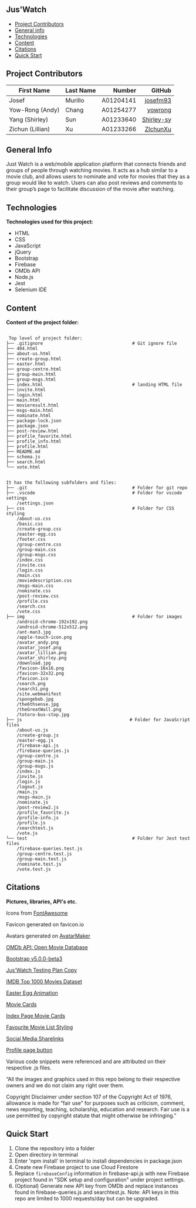## Jus'Watch

* [Project Contributors](#project-contributors)
* [General info](#general-info)
* [Technologies](#technologies)
* [Content](#content)
* [Citations](#citations)
* [Quick Start](#quick-start)


## Project Contributors

| First Name        | Last Name     | Number     | GitHub   |
| ------------------| ------------- | ----------:|---------:|
| Josef             | Murillo       | A01204141  |[josefm93](https://github.com/josefm93)|
| Yow-Rong (Andy)   | Chang         | A01254277  |[yowrong](https://github.com/yowrong)|
| Yang (Shirley)    | Sun           | A01233640  |[Shirley-sy](https://github.com/josefm93)|
| Zichun (Lillian)  | Xu            | A01233266  |[ZIchunXu](https://github.com/Shirley-SY)|

## General Info
Just Watch is a web/mobile application platform that connects friends and groups of people through watching movies. It acts as a hub similar to a movie club, and allows users to nominate and vote for movies that they as a group would like to watch.  Users can also post reviews and comments to their group’s page to facilitate discussion of the movie after watching. 

## Technologies
**Technologies used for this project:**
* HTML
* CSS
* JavaScript
* jQuery
* Bootstrap 
* Firebase
* OMDb API
* Node.js
* Jest
* Selenium IDE

## Content
**Content of the project folder:**

```

 Top level of project folder: 
├── .gitignore                                  # Git ignore file
├── 404.html
├── about-us.html
├── create-group.html
├── easter.html
├── group-centre.html
├── group-main.html
├── group-msgs.html
├── index.html                                  # landing HTML file
├── invite.html   
├── login.html   
├── main.html   
├── movieresult.html  
├── msgs-main.html    
├── nominate.html   
├── package-lock.json
├── package.json
├── post-review.html
├── profile_favorite.html
├── profile_info.html
├── profile.html
├── README.md   
├── schema.js   
├── search.html
└── vote.html


It has the following subfolders and files:
├── .git                                        # Folder for git repo
├── .vscode                                     # Folder for vscode settings
    /settings.json
├── css                                         # Folder for CSS styling
    /about-us.css
    /basic.css
    /create-group.css
    /easter-egg.css
    /footer.css
    /group-centre.css
    /group-main.css
    /group-msgs.css
    /index.css
    /invite.css
    /login.css
    /main.css
    /moviedescription.css
    /msgs-main.css
    /nominate.css
    /post-review.css
    /profile.css
    /search.css
    /vote.css
├── img                                         # Folder for images
    /android-chrome-192x192.png
    /android-chrome-512x512.png
    /ant-man3.jpg
    /apple-touch-icon.png
    /avatar_andy.png
    /avatar_josef.png
    /avatar_lillian.png
    /avatar_shirley.png
    /download.jpg
    /favicon-16x16.png
    /favicon-32x32.png
    /favicon.ico
    /search.png
    /search1.png
    /site.webmanifest
    /spongebob.jpg
    /the6thsense.jpg
    /theGreatWall.png
    /totoro-bus-stop.jpg
├── js                                         # Folder for JavaScript files
    /about-us.js
    /create-group.js
    /easter-egg.js
    /firebase-api.js
    /firebase-queries.js
    /group-centre.js
    /group-main.js
    /group-msgs.js
    /index.js
    /invite.js
    /login.js
    /logout.js
    /main.js
    /msgs-main.js
    /nominate.js
    /post-review2.js
    /profile_favorite.js
    /profile-info.js
    /profile.js
    /searchtest.js
    /vote.js
└── test                                        # Folder for Jest test files
    /firebase-queries.test.js
    /group-centre.test.js
    /group-main.test.js
    /nominate.test.js
    /vote.test.js
```

## Citations
**Pictures, libraries, API's etc.**

Icons from [FontAwesome](fontawesome.com/)

Favicon generated on favicon.io

Avatars generated on [AvatarMaker](avatarmaker.com/)

[OMDb API: Open Movie Database](omdbapi.com/)

[Bootstrap v5.0.0-beta3](getbootstrap.com/)

[Jus'Watch Testing Plan Copy](https://docs.google.com/spreadsheets/d/1JcSVw80WtJHWNZSYtHL2W1-8CvyXyQuuxiFKnIfO71U/edit?usp=sharing)

[IMDB Top 1000 Movies Dataset](https://raw.githubusercontent.com/peetck/IMDB-Top1000-Movies/master/IMDB-Movie-Data.csv)

[Easter Egg Animation](https://codepen.io/alexisr/pen/dJmpdR)

[Movie Cards](https://blog.avada.io/examples/bootstrap-movie-cards-sukhmeet.html)

[Index Page Movie Cards](https://blog.avada.io/examples/responsive-movie-card-dark-version-zimuzo-ejinkeonye.html)

[Favourite Movie List Styling](https://codepen.io/soufiane-khalfaoui-hassani/pen/LYpPWda)

[Social Media Sharelinks](https://codepen.io/JAGATHISH1123/)

[Profile page button](https://codepen.io/soufiane-khalfaoui-hassani/pen/LYpPWda)

Various code snippets were referenced and are attributed on their respective .js files.  

“All the images and graphics used in this repo belong to their respective owners and we do not claim any right over them.

Copyright Disclaimer under section 107 of the Copyright Act of 1976, allowance is made for “fair use” for purposes such as criticism, comment, news reporting, teaching, scholarship, education and research. Fair use is a use permitted by copyright statute that might otherwise be infringing.”

## Quick Start

1. Clone the repository into a folder
2. Open directory in terminal
3. Enter 'npm install' in terminal to install dependencies in package.json
4. Create new Firebase project to use Cloud Firestore
5. Replace ```firebaseConfig``` information in firebase-api.js with new Firebase project found in "SDK setup and configuration" under project settings.  
6. (Optional) Generate new API key from OMDb and replace instances found in firebase-queries.js and searchtest.js. Note: API keys in this repo are limited to 1000 requests/day but can be upgraded.